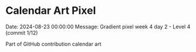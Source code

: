 # Calendar Art Pixel

Date: 2024-08-23 00:00:00
Message: Gradient pixel week 4 day 2 - Level 4 (commit 1/12)

Part of GitHub contribution calendar art
